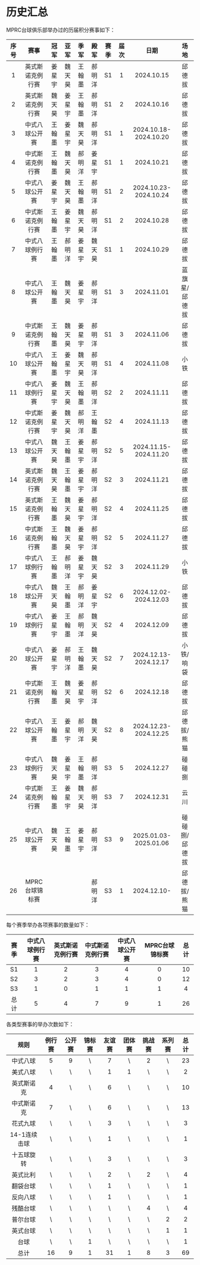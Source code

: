# 历史汇总

MPRC台球俱乐部举办过的历届积分赛事如下：

| 序号 | 赛事            | 冠军   | 亚军   | 季军  | 殿军  | 赛季 | 届次  | 日期                   | 场地        |
| :-: | :-------------: | :----: | :---: | :---: | :---: | :--: | :--: | :-------------------: | :----------: |
|  1  | 英式斯诺克例行赛 | 姜星宇 | 魏天昊 | 王翰墨 | 郝明洋 | S1   |  1   | 2024.10.15            | 邱德拔       |
|  2  | 英式斯诺克例行赛 | 魏天昊 | 姜星宇 | 王翰墨 | 郝明洋 | S1   |  2   | 2024.10.16            | 邱德拔       |
|  3  | 中式八球公开赛   | 王翰墨 | 姜星宇 | 魏天昊 | 郝明洋 | S1   |  1   | 2024.10.18-2024.10.20 | 邱德拔       |
|  4  | 中式斯诺克例行赛 | 王翰墨 | 魏天昊 | 郝明洋 | 姜星宇 | S1   |  1   | 2024.10.21            | 邱德拔       |
|  5  | 中式八球公开赛   | 姜星宇 | 魏天昊 | 王翰墨 | 郝明洋 | S1   |  2   | 2024.10.23-2024.10.24 | 邱德拔       |
|  6  | 中式斯诺克例行赛 | 王翰墨 | 姜星宇 | 魏天昊 | 郝明洋 | S1   |  2   | 2024.10.28            | 邱德拔       |
|  7  | 中式八球例行赛   | 王翰墨 | 郝明洋 | 姜星宇 | 魏天昊 | S1   |  1   | 2024.10.29            | 邱德拔       |
|  8  | 中式八球公开赛   | 王翰墨 | 魏天昊 | 姜星宇 | 郝明洋 | S1   |  3   | 2024.11.01            | 蓝旗星/邱德拔 |
|  9  | 中式斯诺克例行赛 | 王翰墨 | 魏天昊 | 姜星宇 | 郝明洋 | S1   |  3   | 2024.11.06            | 邱德拔       |
| 10  | 中式八球公开赛   | 王翰墨 | 姜星宇 | 魏天昊 | 郝明洋 | S1   |  4   | 2024.11.08            | 小铁         |
| 11  | 中式八球例行赛   | 姜星宇 | 魏天昊 | 王翰墨 | 郝明洋 | S2   |  2   | 2024.11.11            | 邱德拔       |
| 12  | 中式斯诺克例行赛 | 姜星宇 | 魏天昊 | 郝明洋 | 王翰墨 | S2   |  4   | 2024.11.13            | 邱德拔       |
| 13  | 中式八球公开赛   | 魏天昊 | 王翰墨 | 姜星宇 | 郝明洋 | S2   |  5   | 2024.11.15-2024.11.20 | 邱德拔       |
| 14  | 英式斯诺克例行赛 | 魏天昊 | 王翰墨 | 姜星宇 | 郝明洋 | S2   |  3   | 2024.11.21            | 邱德拔       |
| 15  | 英式斯诺克例行赛 | 王翰墨 | 魏天昊 | 姜星宇 | 郝明洋 | S2   |  4   | 2024.11.25            | 邱德拔       |
| 16  | 中式斯诺克例行赛 | 王翰墨 | 魏天昊 | 姜星宇 | 郝明洋 | S2   |  5   | 2024.11.27            | 邱德拔       |
| 17  | 中式八球例行赛   | 王翰墨 | 郝明洋 | 姜星宇 | 魏天昊 | S2   |  3   | 2024.11.29            | 小铁         |
| 18  | 中式八球公开赛   | 魏天昊 | 王翰墨 | 郝明洋 | 姜星宇 | S2   |  6   | 2024.12.02-2024.12.03 | 邱德拔       |
| 19  | 中式八球例行赛   | 姜星宇 | 王翰墨 | 郝明洋 | 魏天昊 | S2   |  4   | 2024.12.09            | 邱德拔       |
| 20  | 中式八球公开赛   | 姜星宇 | 郝明洋 | 王翰墨 | 魏天昊 | S2   |  7   | 2024.12.13-2024.12.17 | 小铁/响袋    |
| 21  | 中式斯诺克例行赛 | 王翰墨 | 魏天昊 | 姜星宇 | 郝明洋 | S2   |  6   | 2024.12.18            | 邱德拔       |
| 22  | 中式八球公开赛   | 王翰墨 | 姜星宇 | 郝明洋 | 魏天昊 | S2   |  8   | 2024.12.23-2024.12.25 | 邱德拔/熊猫  |
| 23  | 中式八球例行赛   | 魏天昊 | 姜星宇 | 王翰墨 | 郝明洋 | S3   |  5   | 2024.12.27            | 碰碰捌       |
| 24  | 中式斯诺克例行赛 | 王翰墨 | 姜星宇 | 魏天昊 | 郝明洋 | S3   |  7   | 2024.12.31            | 云川         |
| 25  | 中式八球公开赛   | 魏天昊 | 王翰墨 | 姜星宇 | 郝明洋 | S3   |  9   | 2025.01.03-2025.01.06 | 碰碰捌/邱德拔 |
| 26  | MPRC台球锦标赛   |       |        |       | 郝明洋 | S3   |  1   | 2024.12.10-           | 邱德拔/熊猫  |

每个赛季举办各项赛事的数量如下：

| 赛季 | 中式八球例行赛   | 英式斯诺克例行赛  | 中式斯诺克例行赛   | 中式八球公开赛  | MPRC台球锦标赛  | 总计 |
| :--: | :------------: | :--------------: | :--------------: | :------------: | :------------: | :--: |
|  S1  |       1        |        2         |        3         |       4        |       0        |  10  |
|  S2  |       3        |        2         |        3         |       4        |       0        |  12  |
|  S3  |       1        |        0         |        1         |       1        |       1        |  4   |
| 总计 |       5        |        4         |        7         |       9        |       1        |  26  |

各类型赛事的举办次数如下：

|    规则      | 例行赛 | 公开赛  | 锦标赛 | 友谊赛  | 团体赛 | 挑战赛  | 系列赛 | 总计  |
| :---------: | :----: | :----: | :----: | :----: | :----: | :----: | :----: | :--: |
| 中式八球     |   5    |   9    |   \\   |   7    |   \\   |   2    |   \\   |  23  |
| 美式八球     |   \\   |   \\   |   \\   |   1    |   1    |   \\   |   \\   |  2   |
| 英式斯诺克   |   4    |   \\   |   \\   |   6    |   \\   |   \\   |   \\   |  10  |
| 中式斯诺克   |   7    |   \\   |   \\   |   6    |   \\   |   \\   |   \\   |  13  |
| 花式九球     |   \\   |   \\   |   \\   |   3    |   \\   |   \\   |   \\   |  3   |
| 14-1连续击球 |   \\   |   \\   |   \\   |   1    |   \\   |   \\   |   \\   |  1   |
| 十五球旋转   |   \\   |   \\   |   \\   |   3    |   \\   |   \\   |   \\   |  3   |
| 英式比利     |   \\   |   \\   |   \\   |   2    |   \\   |   2    |   \\   |  4   |
| 翻袋台球     |   \\   |   \\   |   \\   |   1    |   \\   |   \\   |   \\   |  1   |
| 反向八球     |   \\   |   \\   |   \\   |   1    |   \\   |   \\   |   \\   |  1   |
| 残酷台球     |   \\   |   \\   |   \\   |   \\   |   \\   |   4    |   \\   |  4   |
| 普尔台球     |   \\   |   \\   |   \\   |   \\   |   \\   |   \\   |   2    |  2   |
| 英式台球     |   \\   |   \\   |   \\   |   \\   |   \\   |   \\   |   1    |  1   |
|   台球       |   \\   |   \\   |   1    |   \\   |   \\   |   \\   |   \\   |  1   |
|   总计       |   16   |   9    |   1    |   31   |   1    |   8    |   3    |  69  |